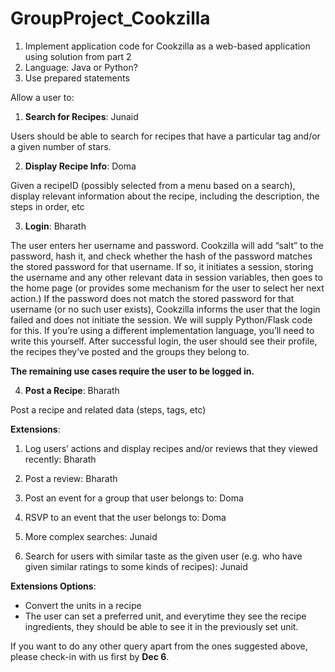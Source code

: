 # GroupProject_Cookzilla

1. Implement application code for Cookzilla as a web-based application using solution from part 2
2. Language: Java or Python?
3. Use prepared statements

Allow a user to:
1. **Search for Recipes**: Junaid

  Users should be able to search for recipes that have a particular tag and/or a given number of stars.
  
2. **Display Recipe Info**: Doma


  Given a recipeID (possibly selected from a menu based on a search), display relevant information about the recipe, including the description, the steps in order, etc
  
  
3. **Login**: Bharath


  The user enters her username and password. Cookzilla will add “salt” to the password, hash it, and check whether the hash of the password matches the stored password for that username. If so, it initiates a session, storing the username and any other relevant data in session variables, then goes to the home page (or provides some mechanism for the user to select her next action.) 
  If the password does not match the stored password for that username (or no such user exists), Cookzilla informs the user that the login failed and does not initiate the session. 
   We will supply Python/Flask code for this. If you’re using a different implementation language, you’ll need to write this yourself. After successful login, the user should see their profile, the recipes they’ve posted and the groups they belong to. 
   
   **The remaining use cases require the user to be logged in.**


4. **Post a Recipe**: Bharath


  Post a recipe and related data (steps, tags, etc)

**Extensions**:

1. Log users’ actions and display recipes and/or reviews that they viewed recently: Bharath

2. Post a review: Bharath

3. Post an event for a group that user belongs to: Doma

4. RSVP to an event that the user belongs to: Doma

5. More complex searches: Junaid

6. Search for users with similar taste as the given user (e.g. who have given similar ratings to some kinds of recipes): Junaid


**Extensions Options**:
- Convert the units in a recipe
- The user can set a preferred unit, and everytime they see the recipe ingredients, they should be able to see it in the previously set unit.

If you want to do any other query apart from the ones suggested above, please check-in with us first by **Dec 6**.
